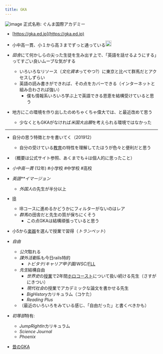 ```yaml
---
title: GKA
---
```


![image](https://gyazo.com/61ae6b671e062319b841358f9ba8aec3/thumb/1000)
正式名称: ぐんま国際アカデミー

* [https://gka.ed.jp](https://gka.ed.jp)

* 小中高一貫、小１から高３までずっと通っている<img src='https://scrapbox.io/api/pages/blu3mo-public/blu3mo/icon' alt='blu3mo.icon' height="19.5"/>

* *田舎*にて何かしらの尖った生徒を生み出す上で、「英語を話せるようにする」ってすごい良いムーブな気がする
  
  * いろいろなリソース（*文化資本*ってやつ?）に東京と比べて群馬だとアクセスしずらい
  * 英語の読み書きができれば、その点をカバーできる（インターネットと組み合わされば強い）
    * 僕も情報系いろいろ学ぶ上で英語できる恩恵を結構受けていると思う
* 地方にこの環境を作り出したのめちゃくちゃ偉大では、と最近改めて思う
  
  * 少なくともGKAがなければ*米国大出願*を考えられる環境ではなかった

---

* 自分の思う特徴とかを書いてく（201912）
  
  * 自分の受けている[教育](%E6%95%99%E8%82%B2.md)の特性を理解してたほうが色々と便利だと思う
* （概要は公式サイト参照、あくまでも↓は個人的に思ったこと）

* *小中高一貫* (12年) #小学校 #中学校 #高校

* *英語**イマージョン*
  
  * *外国人*の先生が半分以上
* [IB](IB.md)
  
  * IBコースに進めるかどうかにフィルターがないのはレア
  * *群馬*の田舎だと先生の質が保ちにくそう
    * この点GKAは結構頑張っていると思う
* 小5から[楽器](%E6%A5%BD%E5%99%A8.md)を選んで授業で習得（*トランペット*）

* *自由*
  
  * *公欠*取れる
  * *課外活動*系も今日rails特的
    * *トビタテ*/*キャリア甲子園*/*WSC*/[FLL](FLL.md)
  * *先生*結構自由
    * *世界史*の[授業](%E6%8E%88%E6%A5%AD.md)で2年間[ホロコースト](%E3%83%9B%E3%83%AD%E3%82%B3%E3%83%BC%E3%82%B9%E3%83%88.md)について扱い続ける先生（さすがにきつい）
    * *現代社会*の授業でアカデミックな論文を書かせる先生
    * *BigHistory*カリキュラム（コケた）
    * *Reading Plus*
  * （最近のいろいろをみている感じ、「自由だった」と書くべきかも）
* *初等部*特有:
  
  * *JumpRightIn*カリキュラム
  * *Science Journal*
  * *Phoenix*
* [昔のGKA](%E6%98%94%E3%81%AEGKA.md)
